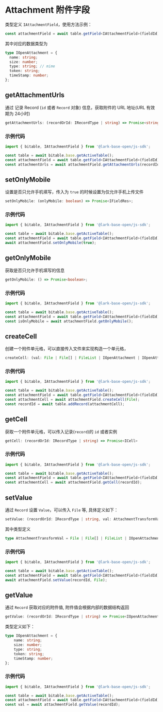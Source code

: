 # Attachment 附件字段
类型定义 `IAttachmentField`，使用方法示例：
```typescript
const attachmentField = await table.getField<IAttachmentField>(fieldId);
```
其中对应的数据类型为
```typescript
type IOpenAttachment = {
  name: string;
  size: number;
  type: string; // mime
  token: string;
  timeStamp: number;
};
```

## getAttachmentUrls
通过 记录 Record (`id` 或者 `Record` 对象) 信息，获取附件的 URL 地址(URL 有效期为 24小时)
```typescript
getAttachmentUrls: (recordOrId: IRecordType | string) => Promise<string[]>;
```
### 示例代码
```typescript
import { bitable, IAttachmentField } from '@lark-base-open/js-sdk';

const table = await bitable.base.getActiveTable();
const attachmentField = await table.getField<IAttachmentField>(fieldId);
const attachmentUrls = await attachmentField.getAttachmentUrls(recordId);
```

## setOnlyMobile
设置是否只允许手机填写，传入为 `true` 的时候设置为仅允许手机上传文件
```typescript
setOnlyMobile: (onlyMobile: boolean) => Promise<IFieldRes>;
```
### 示例代码
```typescript
import { bitable, IAttachmentField } from '@lark-base-open/js-sdk';

const table = await bitable.base.getActiveTable();
const attachmentField = await table.getField<IAttachmentField>(fieldId);
await attachmentField.setOnlyMobile(true);
```

## getOnlyMobile
获取是否只允许手机填写的信息
```typescript
getOnlyMobile: () => Promise<boolean>;
```
### 示例代码
```typescript
import { bitable, IAttachmentField } from '@lark-base-open/js-sdk';

const table = await bitable.base.getActiveTable();
const attachmentField = await table.getField<IAttachmentField>(fieldId);
const isOnlyMobile = await attachmentField.getOnlyMobile();
```

## createCell
创建一个附件单元格，可以直接传入文件来实现构造一个单元格，
```typescript
createCell: (val: File | File[] | FileList | IOpenAttachment | IOpenAttachment[]) => Promise<ICell>;
```
### 示例代码
```typescript
import { bitable, IAttachmentField } from '@lark-base-open/js-sdk';

const table = await bitable.base.getActiveTable();
const attachmentField = await table.getField<IAttachmentField>(fieldId);
const attachmentCell = await attachmentField.createCell(File);
const recordId = await table.addRecord(attachmentCell);
```

## getCell
获取一个附件单元格，可以传入记录(`record`)的 `id` 或者实例
```typescript
getCell: (recordOrId: IRecordType | string) => Promise<ICell>
```
### 示例代码
```typescript
import { bitable, IAttachmentField } from '@lark-base-open/js-sdk';

const table = await bitable.base.getActiveTable();
const attachmentField = await table.getField<IAttachmentField>(fieldId);
const attachmentCell = await attachmentField.getCell(recordId);
```

## setValue
通过 `Record` 设置 `Value`，可以传入 `File` 等, 具体定义如下：
```typescript
setValue: (recordOrId: IRecordType | string, val: AttachmentTransformVal ) => Promise<boolean>;
```
其中类型定义
```typescript
type AttachmentTransformVal = File | File[] | FileList | IOpenAttachment | IOpenAttachment[];
```
### 示例代码
```typescript
import { bitable, IAttachmentField } from '@lark-base-open/js-sdk';

const table = await bitable.base.getActiveTable();
const attachmentField = await table.getField<IAttachmentField>(fieldId);
await attachmentField.setValue(recordId, File);
```

## getValue
通过 `Record` 获取对应的附件值, 附件值会根据内部的数据结构返回
```typescript
getValue: (recordOrId: IRecordType | string) => Promise<IOpenAttachment[]>;
```
类型定义如下：
```typescript
type IOpenAttachment = {
    name: string;
    size: number;
    type: string;
    token: string;
    timeStamp: number;
};
```
### 示例代码
```typescript
import { bitable, IAttachmentField } from '@lark-base-open/js-sdk';

const table = await bitable.base.getActiveTable();
const attachmentField = await table.getField<IAttachmentField>(fieldId);
const val = await attachmentField.getValue(recordId);
```
